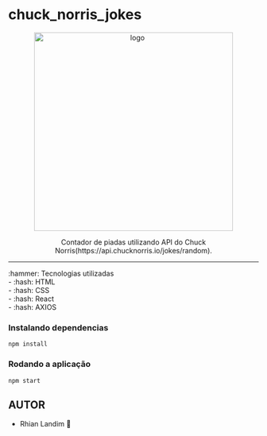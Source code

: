  # chuck_norris_jokes
<p align="center">
  <img src="https://user-images.githubusercontent.com/108150838/179555201-c58c0843-0262-40ae-bab6-0d3389216991.png" width="400" alt="logo" />
</p>
<p align="center">Contador de piadas utilizando API do Chuck Norris(https://api.chucknorris.io/jokes/random).</p>
 <hr />
:hammer: Tecnologias utilizadas <br>
  - :hash: HTML <br/>
  - :hash:  CSS <br/>
  - :hash: React <br/>
  - :hash: AXIOS <br/>
 
 ### Instalando dependencias
`npm install`
### Rodando a aplicação
`npm start`



## AUTOR
  - Rhian Landim :rocket:

